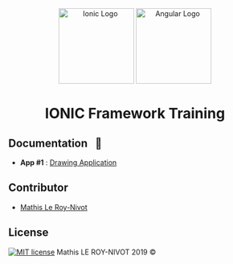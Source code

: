 <div style="text-align: center">
<img src="https://d2eip9sf3oo6c2.cloudfront.net/tags/images/000/000/324/thumb/ioniclogo.png" width="150px" alt="Ionic Logo">
<img src="https://cdn.worldvectorlogo.com/logos/angular-icon.svg" width="150px" alt="Angular Logo">
</div>

<h1 style="text-align:center">IONIC Framework Training</h1>

## Documentation &nbsp; :book:

- **App #1** : [Drawing Application](https://github.com/MathisLeRoyNivot/ionic-training/tree/master/drawingApp "Go to the Drawing Application Documentation")


## Contributor
- [Mathis Le Roy-Nivot](https://github.com/MathisLeRoyNivot "Go to @MathisLeRoyNivot's Github")

## License
[![MIT license](https://img.shields.io/badge/License-MIT-blue.svg)](https://github.com/MathisLeRoyNivot/ionic-training/blob/master/LICENSE) Mathis LE ROY-NIVOT 2019 ©
